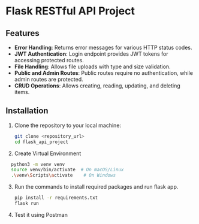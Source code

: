 # Flask RESTful API Project

## Features
- **Error Handling**: Returns  error messages for various HTTP status codes.
- **JWT Authentication**: Login endpoint provides JWT tokens for accessing protected routes.
- **File Handling**: Allows file uploads with type and size validation.
- **Public and Admin Routes**: Public routes require no authentication, while admin routes are protected.
- **CRUD Operations**: Allows creating, reading, updating, and deleting items.

## Installation

1. Clone the repository to your local machine:
   ```bash
   git clone <repository_url>
   cd flask_api_project
   ```
2. Create Virtual Environment 
 ```bash
   python3 -m venv venv
   source venv/bin/activate  # On macOS/Linux
   .\venv\Scripts\activate    # On Windows
 ```

3. Run the commands to install required packages and run flask app. 
   ```bash
   pip install -r requirements.txt
   flask run

6. Test it using Postman

